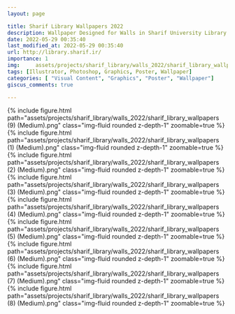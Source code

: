 ```yaml
---
layout: page

title: Sharif Library Wallpapers 2022
description: Wallpaper Designed for Walls in Sharif University Library
date: 2022-05-29 00:35:40
last_modified_at: 2022-05-29 00:35:40 
url: http://library.sharif.ir/
importance: 1
img:     assets/projects/sharif_library/walls_2022/sharif_library_wallpapers (9) (Medium).png
tags: [Illustrator, Photoshop, Graphics, Poster, Wallpaper]
categories: [ "Visual Content", "Graphics", "Poster", "Wallpaper"]
giscus_comments: true

---
```



<div class="row mt-3">
    <div class="col-sm mt-3 mt-md-0">
        {% include figure.html path="assets/projects/sharif_library/walls_2022/sharif_library_wallpapers (9) (Medium).png" class="img-fluid rounded z-depth-1" zoomable=true %}
    </div>

</div>

<div class="row mt-3">
    <div class="col-sm mt-3 mt-md-0">
        {% include figure.html path="assets/projects/sharif_library/walls_2022/sharif_library_wallpapers (1) (Medium).png" class="img-fluid rounded z-depth-1" zoomable=true %}
    </div>
    <div class="col-sm mt-3 mt-md-0">
        {% include figure.html path="assets/projects/sharif_library/walls_2022/sharif_library_wallpapers (2) (Medium).png" class="img-fluid rounded z-depth-1" zoomable=true %}
    </div> 
    <div class="col-sm mt-3 mt-md-0">
        {% include figure.html path="assets/projects/sharif_library/walls_2022/sharif_library_wallpapers (3) (Medium).png" class="img-fluid rounded z-depth-1" zoomable=true %}
    </div>
        <div class="col-sm mt-3 mt-md-0">
        {% include figure.html path="assets/projects/sharif_library/walls_2022/sharif_library_wallpapers (4) (Medium).png" class="img-fluid rounded z-depth-1" zoomable=true %}
    </div>
      
</div>

<div class="row mt-3">
    <div class="col-sm mt-3 mt-md-0">
        {% include figure.html path="assets/projects/sharif_library/walls_2022/sharif_library_wallpapers (5) (Medium).png" class="img-fluid rounded z-depth-1" zoomable=true %}
    </div>
    <div class="col-sm mt-3 mt-md-0">
        {% include figure.html path="assets/projects/sharif_library/walls_2022/sharif_library_wallpapers (6) (Medium).png" class="img-fluid rounded z-depth-1" zoomable=true %}
    </div> 
    <div class="col-sm mt-3 mt-md-0">
        {% include figure.html path="assets/projects/sharif_library/walls_2022/sharif_library_wallpapers (7) (Medium).png" class="img-fluid rounded z-depth-1" zoomable=true %}
    </div>
        <div class="col-sm mt-3 mt-md-0">
        {% include figure.html path="assets/projects/sharif_library/walls_2022/sharif_library_wallpapers (8) (Medium).png" class="img-fluid rounded z-depth-1" zoomable=true %}
    </div>
    
    
</div>


